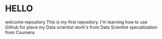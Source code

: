 # HELLO
welcome repository
This is my first repository. I'm learning how to use Github for place my Data scientist work's from Data Scientist specialization from Coursera 
